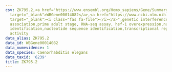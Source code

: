 ```yaml
---
csv: ZK795.2,<a href="https://www.ensembl.org/Homo_sapiens/Gene/Summary?db=core;g=WBGene00014082"
  target="_blank">WBGene00014082</a>,<a href="https://www.ncbi.nlm.nih.gov/pubmed/30894454"
  target="_blank"><i class="fas fa-file"></i></a>",genetic interference,functional
  association,prime adult stage, RNA-seq assay, hsf-1 overexpression,nucleotide sequence
  identification,nucleotide sequence identification,transcriptional regulation,up-regulates
  activity
data_alias: ZK795.2
data_id: WBGene00014082
data_numevidence: 1
data_species: Caenorhabditis elegans
data_taxid: '6239'
title: ZK795.2
---
```

